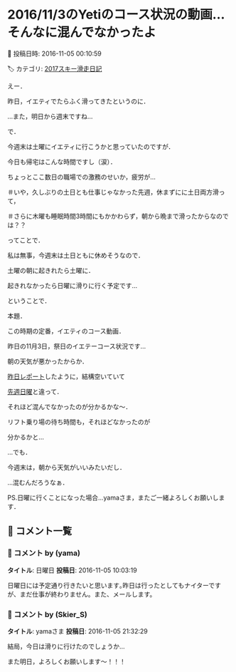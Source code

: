 # 2016/11/3のYetiのコース状況の動画…そんなに混んでなかったよ

📅 投稿日時: 2016-11-05 00:10:59

🏷️ カテゴリ: [2017スキー滑走日記](c7d777cecfc91bdf0fa464ad62c6d49ab.md)

えー．


昨日，イエティでたらふく滑ってきたというのに．


…また，明日から週末ですね…





で．


今週末は土曜にイエティに行こうかと思っていたのですが．


今日も帰宅はこんな時間ですし（涙）．


ちょっとここ数日の職場での激務のせいか，疲労が…


＃いや，久しぶりの土日とも仕事じゃなかった先週，休まずにに土日両方滑って，


＃さらに木曜も睡眠時間3時間にもかかわらず，朝から晩まで滑ったからなのでは？？





ってことで．


私は無事，今週末は土日ともに休めそうなので．


土曜の朝に起きれたら土曜に．


起きれなかったら日曜に滑りに行く予定です…





ということで．


本題．


この時期の定番，イエティのコース動画．


昨日の11月3日，祭日のイエテーコース状況です…





朝の天気が悪かったからか．


[昨日レポート](e5a031807aa717e813de6285e98fc16e0.md)したように，結構空いていて


[先週日曜](e89fe4c13a4dfb055f2209ada77d6672d.md)と違って．


それほど混んでなかったのが分かるかな～．


リフト乗り場の待ち時間も，それほどなかったのが


分かるかと…





…でも．


今週末は，朝から天気がいいみたいだし．


…混むんだろうなぁ．





PS.日曜に行くことになった場合…yamaさま，またご一緒よろしくお願いします．

## 💬 コメント一覧

### 💬 コメント by (yama)
**タイトル**: 日曜日
**投稿日**: 2016-11-05 10:03:19

日曜日には予定通り行きたいと思います｡昨日は行ったとしてもナイターですが、まだ仕事が終わりません。また、メールします。

### 💬 コメント by (Skier_S)
**タイトル**: yamaさま
**投稿日**: 2016-11-05 21:32:29

結局，今日は滑りに行けたのでしょうか…

また明日，よろしくお願いします～！！！

